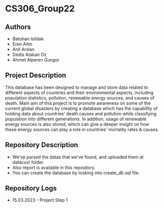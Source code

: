 # CS306_Group22

## Authors
- Batuhan Isildak
- Eren Altin
- Anil Arslan
- Dedis Atakan Oz
- Ahmet Alperen Gungor
## Project Description
This database has been designed to manage and store data related to different aspects of
countries and their environmental aspects, including population statistics, pollution, renewable energy
sources, and causes of death. Main aim of this project is to promote awareness on some of the current
global disasters by creating a database which has the capability of holding data about countries' death
causes and pollution while classifying population into different generations. In addition, usage of
renewable energy sources is also stored, which can give a deeper insight on how these energy sources
can play a role in countries' mortality rates & causes. 

## Repository Description
- We've parsed the datas that we've found, and uploaded them at datacsv/ folder.
- Also report is available in this repository.
- You can create the database by looking into create_db.sql file. 

## Repository Logs
- 15.03.2023 - Project Step 1

